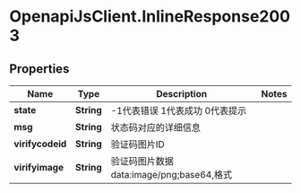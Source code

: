 # OpenapiJsClient.InlineResponse2003

## Properties

Name | Type | Description | Notes
------------ | ------------- | ------------- | -------------
**state** | **String** | -1代表错误 1代表成功 0代表提示 | 
**msg** | **String** | 状态码对应的详细信息 | 
**virifycodeid** | **String** | 验证码图片ID | 
**virifyimage** | **String** | 验证码图片数据data:image/png;base64,格式 | 


